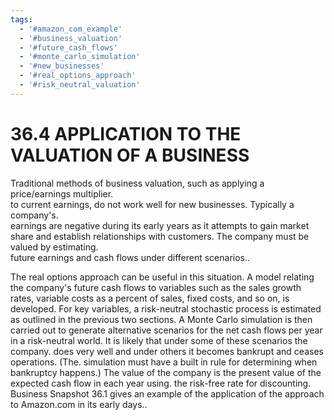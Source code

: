 ```yaml
---
tags:
  - '#amazon_com_example'
  - '#business_valuation'
  - '#future_cash_flows'
  - '#monte_carlo_simulation'
  - '#new_businesses'
  - '#real_options_approach'
  - '#risk_neutral_valuation'
---
```

# 36.4  APPLICATION TO THE VALUATION OF A BUSINESS  

Traditional methods of business valuation, such as applying a price/earnings multiplier.   
to current earnings, do not work well for new businesses. Typically a company's.   
earnings are negative during its early years as it attempts to gain market share and establish relationships with customers. The company must be valued by estimating.   
future earnings and cash flows under different scenarios..  

The real options approach can be useful in this situation. A model relating the company's future cash flows to variables such as the sales growth rates, variable costs as a percent of sales, fixed costs, and so on, is developed. For key variables, a risk-neutral stochastic process is estimated as outlined in the previous two sections. A Monte Carlo simulation is then carried out to generate alternative scenarios for the net cash flows per year in a risk-neutral world. It is likely that under some of these scenarios the company. does very well and under others it becomes bankrupt and ceases operations. (The. simulation must have a built in rule for determining when bankruptcy happens.) The value of the company is the present value of the expected cash flow in each year using. the risk-free rate for discounting. Business Snapshot 36.1 gives an example of the application of the approach to Amazon.com in its early days..  
